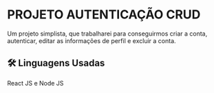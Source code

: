 # PROJETO AUTENTICAÇÃO CRUD

Um projeto simplista, que trabalharei para conseguirmos criar a conta, autenticar, editar as informações de perfil e excluir a conta.

## 🛠 Linguagens Usadas
React JS e Node JS

